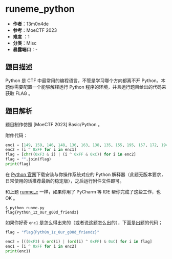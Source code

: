 # runeme_python

- **作者**：13m0n4de
- **参考**：MoeCTF 2023
- **难度** ：1
- **分类**：Misc
- **暴露端口**：-

## 题目描述

Python 是 CTF 中最常用的编程语言，不管是学习哪个方向都离不开 Python。本题你需要配置一个能够解释运行 Python 程序的环境，并且运行题目给出的代码来获取 FLAG 。

## 题目解析

题目制作仿照 [MoeCTF 2023] Basic/Python 。

附件代码：

```python
enc1 = [149, 159, 146, 148, 136, 163, 138, 135, 155, 195, 157, 172, 194, 137, 172, 195, 134, 129, 172, 148, 195, 195, 151, 172, 149, 129, 154, 150, 157, 151, 137, 142]
enc2 = [i ^ 0xFF for i in enc1]
flag = [chr((0xF3 & i) | (i ^ 0xFF & 0xC)) for i in enc2]
flag = "".join(flag)
print(flag)
```

在 [Python 官网](https://www.python.org/downloads/)下载安装与你操作系统对应的 Python 解释器（此题无版本要求，日常使用的话推荐最新的稳定版），之后运行附件文件即可。

和上题 [runme_c](../runme_c/README.md) 一样，如果你用了 PyCharm 等 IDE 帮你完成了这些工作，也 OK 。

```shell
$ python runme.py
flag{Pyth0n_1z_0ur_g00d_friendz}
```

如果你好奇 `enc1` 是怎么得出来的（或者说这题怎么出的），下面是出题的代码；

```python
flag = "flag{Pyth0n_1z_0ur_g00d_friendz}"

enc2 = [((0xF3) & ord(i) | (ord(i) ^ 0xFF) & 0xC) for i in flag]
enc1 = [i ^ 0xFF for i in enc2]
print(enc1)
```

